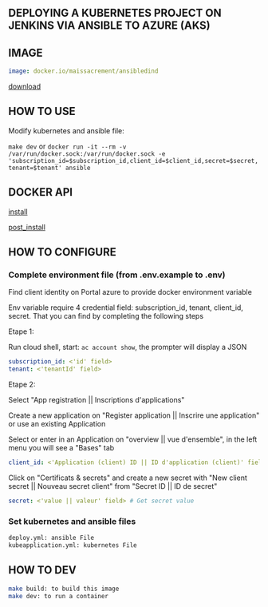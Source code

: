## DEPLOYING A KUBERNETES PROJECT ON JENKINS VIA ANSIBLE TO AZURE (AKS)

## IMAGE

```yaml
image: docker.io/maissacrement/ansibledind
```
[download](https://hub.docker.com/repository/docker/maissacrement/ansibledind/general)

## HOW TO USE

Modify kubernetes and ansible file:

`make dev` or `docker run -it --rm -v /var/run/docker.sock:/var/run/docker.sock -e 'subscription_id=$subscription_id,client_id=$client_id,secret=$secret,tenant=$tenant' ansible`

## DOCKER API

[install](https://docs.docker.com/engine/install/)

[post_install](https://docs.docker.com/engine/install/linux-postinstall)

## HOW TO CONFIGURE

### Complete environment file (from .env.example to .env)

Find client identity on Portal azure to provide docker environment variable

Env variable require 4 credential field: subscription_id, tenant, client_id, secret. That you can find by completing the following steps

Etape 1:

Run cloud shell, start: `ac account show`, the prompter will display a JSON

```yaml
subscription_id: <'id' field>
tenant: <'tenantId' field>
```

Etape 2:

Select "App registration || Inscriptions d'applications"

Create a new application on "Register application || Inscrire une application" or use an existing Application

Select or enter in an Application on "overview || vue d'ensemble", in the left menu you will see a "Bases" tab

```yaml
client_id: <'Application (client) ID || ID d'application (client)' field> 
```

Click on "Certificats & secrets" and create a new secret with "New client secret || Nouveau secret client" from "Secret ID || ID de secret"

```yaml
secret: <'value || valeur' field> # Get secret value
```

### Set kubernetes and ansible files

```bash
deploy.yml: ansible File
kubeapplication.yml: kubernetes File
```

## HOW TO DEV

```bash
make build: to build this image
make dev: to run a container
```